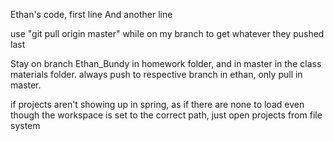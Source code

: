Ethan's code, first line
And another line

use "git pull origin master" while on my branch to get whatever they pushed last

Stay on branch Ethan_Bundy in homework folder, and in master in the class materials folder. always push
to respective branch in ethan, only pull in master.

if projects aren't showing up in spring, as if there are none to load even though the workspace
is set to the correct path, just open projects from file system
